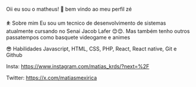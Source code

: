 Oii eu sou o matheus! 👋
bem vindo ao meu perfil zé

⛹️ Sobre mim
Eu sou um tecnico de desenvolvimento de sistemas atualmente cursando no Senai Jacob Lafer 😊😊. Mas também tenho outros passatempos como basquete videogame e animes

😎 Habilidades
Javascript, HTML, CSS, PHP, React, React native, Git e Github

Insta: https://www.instagram.com/matias_krds/?next=%2F

Twitter: https://x.com/matiasmexirica
